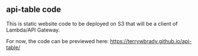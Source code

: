 ## api-table code

This is static website code to be deployed on S3 that will be a client of Lambda/API Gateway.

For now, the code can be previewed here: https://terrywbrady.github.io/api-table/

